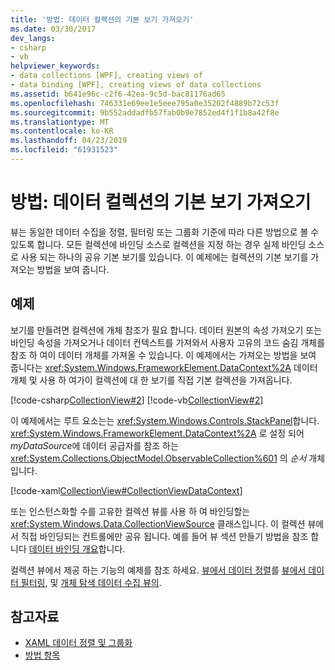 ```yaml
---
title: '방법: 데이터 컬렉션의 기본 보기 가져오기'
ms.date: 03/30/2017
dev_langs:
- csharp
- vb
helpviewer_keywords:
- data collections [WPF], creating views of
- data binding [WPF], creating views of data collections
ms.assetid: b641e96c-c2f6-42ea-9c5d-bac81176ad65
ms.openlocfilehash: 746331e69ee1e5eee795a0e35202f4889b72c53f
ms.sourcegitcommit: 9b552addadfb57fab0b9e7852ed4f1f1b8a42f8e
ms.translationtype: MT
ms.contentlocale: ko-KR
ms.lasthandoff: 04/23/2019
ms.locfileid: "61931523"
---
```

# <a name="how-to-get-the-default-view-of-a-data-collection"></a>방법: 데이터 컬렉션의 기본 보기 가져오기
뷰는 동일한 데이터 수집을 정렬, 필터링 또는 그룹화 기준에 따라 다른 방법으로 볼 수 있도록 합니다. 모든 컬렉션에 바인딩 소스로 컬렉션을 지정 하는 경우 실제 바인딩 소스로 사용 되는 하나의 공유 기본 보기를 있습니다. 이 예제에는 컬렉션의 기본 보기를 가져오는 방법을 보여 줍니다.  
  
## <a name="example"></a>예제  
 보기를 만들려면 컬렉션에 개체 참조가 필요 합니다. 데이터 원본의 속성 가져오기 또는 바인딩 속성을 가져오거나 데이터 컨텍스트를 가져와서 사용자 고유의 코드 숨김 개체를 참조 하 여이 데이터 개체를 가져올 수 있습니다. 이 예제에서는 가져오는 방법을 보여 줍니다는 <xref:System.Windows.FrameworkElement.DataContext%2A> 데이터 개체 및 사용 하 여가이 컬렉션에 대 한 보기를 직접 기본 컬렉션을 가져옵니다.  
  
 [!code-csharp[CollectionView#2](~/samples/snippets/csharp/VS_Snippets_Wpf/CollectionView/CSharp/Page1.xaml.cs#2)]
 [!code-vb[CollectionView#2](~/samples/snippets/visualbasic/VS_Snippets_Wpf/CollectionView/VisualBasic/Page1.xaml.vb#2)]  
  
 이 예제에서는 루트 요소는는 <xref:System.Windows.Controls.StackPanel>합니다. <xref:System.Windows.FrameworkElement.DataContext%2A> 로 설정 되어 *myDataSource*에 데이터 공급자를 참조 하는 <xref:System.Collections.ObjectModel.ObservableCollection%601> 의 *순서* 개체입니다.  
  
 [!code-xaml[CollectionView#CollectionViewDataContext](~/samples/snippets/csharp/VS_Snippets_Wpf/CollectionView/CSharp/Page1.xaml#collectionviewdatacontext)]  
  
 또는 인스턴스화할 수를 고유한 컬렉션 뷰를 사용 하 여 바인딩할는 <xref:System.Windows.Data.CollectionViewSource> 클래스입니다. 이 컬렉션 뷰에서 직접 바인딩되는 컨트롤에만 공유 됩니다. 예를 들어 뷰 섹션 만들기 방법을 참조 합니다 [데이터 바인딩 개요](data-binding-overview.md)합니다.  
  
 컬렉션 뷰에서 제공 하는 기능의 예제를 참조 하세요. [뷰에서 데이터 정렬](how-to-sort-data-in-a-view.md)를 [뷰에서 데이터 필터링](how-to-filter-data-in-a-view.md), 및 [개체 탐색 데이터 수집 뷰의](how-to-navigate-through-the-objects-in-a-data-collectionview.md).  
  
## <a name="see-also"></a>참고자료

- [XAML 데이터 정렬 및 그룹화](how-to-sort-and-group-data-using-a-view-in-xaml.md)
- [방법 항목](data-binding-how-to-topics.md)

